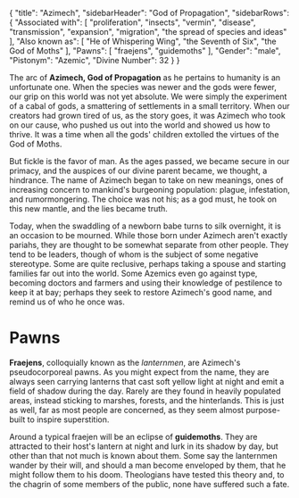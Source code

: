 {
	"title": "Azimech",
	"sidebarHeader": "God of Propagation",
	"sidebarRows": {
		"Associated with": [ "proliferation", "insects", "vermin", "disease", "transmission", "expansion", "migration", "the spread of species and ideas" ],
		"Also known as": [ "He of Whispering Wing", "the Seventh of Six", "the God of Moths" ],
		"Pawns": [ "fraejens", "guidemoths" ],
		"Gender": "male",
		"Pistonym": "Azemic",
		"Divine Number": 32
	}
}

The arc of **Azimech, God of Propagation** as he pertains to humanity is an unfortunate one. When the species was newer and the gods were fewer, our grip on this world was not yet absolute. We were simply the experiment of a cabal of gods, a smattering of settlements in a small territory. When our creators had grown tired of us, as the story goes, it was Azimech who took on our cause, who pushed us out into the world and showed us how to thrive. It was a time when all the gods' children extolled the virtues of the God of Moths.

But fickle is the favor of man. As the ages passed, we became secure in our primacy, and the auspices of our divine parent became, we thought, a hindrance. The name of Azimech began to take on new meanings, ones of increasing concern to mankind's burgeoning population: plague, infestation, and rumormongering. The choice was not his; as a god must, he took on this new mantle, and the lies became truth.

Today, when the swaddling of a newborn babe turns to silk overnight, it is an occasion to be mourned. While those born under Azimech aren't exactly pariahs, they are thought to be somewhat separate from other people. They tend to be leaders, though of whom is the subject of some negative stereotype. Some are quite reclusive, perhaps taking a spouse and starting families far out into the world. Some Azemics even go against type, becoming doctors and farmers and using their knowledge of pestilence to keep it at bay; perhaps they seek to restore Azimech's good name, and remind us of who he once was.

# Pawns

**Fraejens**, colloquially known as the *lanternmen*, are Azimech's pseudocorporeal pawns. As you might expect from the name, they are always seen carrying lanterns that cast soft yellow light at night and emit a field of shadow during the day. Rarely are they found in heavily populated areas, instead sticking to marshes, forests, and the hinterlands. This is just as well, far as most people are concerned, as they seem almost purpose-built to inspire superstition.

Around a typical fraejen will be an eclipse of **guidemoths**. They are attracted to their host's lantern at night and lurk in its shadow by day, but other than that not much is known about them. Some say the lanternmen wander by their will, and should a man become enveloped by them, that he might follow them to his doom. Theologians have tested this theory and, to the chagrin of some members of the public, none have suffered such a fate.